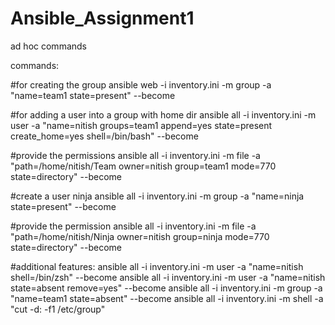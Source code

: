 # Ansible_Assignment1
ad hoc commands

commands:

#for creating the group
ansible web -i inventory.ini -m group -a "name=team1 state=present" --become

#for adding a user into a group with home dir 
ansible all -i inventory.ini -m user -a "name=nitish groups=team1 append=yes state=present create_home=yes shell=/bin/bash" --become

#provide the permissions
ansible all -i inventory.ini -m file -a "path=/home/nitish/Team owner=nitish group=team1 mode=770 state=directory" --become

#create a user ninja
ansible all -i inventory.ini -m group -a "name=ninja state=present" --become

#provide the permission
ansible all -i inventory.ini -m file -a "path=/home/nitish/Ninja owner=nitish group=ninja mode=770 state=directory" --become

#additional features:
ansible all -i inventory.ini -m user -a "name=nitish shell=/bin/zsh" --become
ansible all -i inventory.ini -m user -a "name=nitish state=absent remove=yes" --become
ansible all -i inventory.ini -m group -a "name=team1 state=absent" --become
ansible all -i inventory.ini -m shell -a "cut -d: -f1 /etc/group" 
